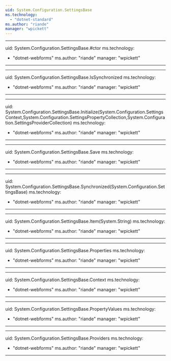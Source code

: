 ```yaml
---
uid: System.Configuration.SettingsBase
ms.technology: 
  - "dotnet-standard"
ms.author: "riande"
manager: "wpickett"
---
```


---
uid: System.Configuration.SettingsBase.#ctor
ms.technology: 
  - "dotnet-webforms"
ms.author: "riande"
manager: "wpickett"
---

---
uid: System.Configuration.SettingsBase.IsSynchronized
ms.technology: 
  - "dotnet-webforms"
ms.author: "riande"
manager: "wpickett"
---

---
uid: System.Configuration.SettingsBase.Initialize(System.Configuration.SettingsContext,System.Configuration.SettingsPropertyCollection,System.Configuration.SettingsProviderCollection)
ms.technology: 
  - "dotnet-webforms"
ms.author: "riande"
manager: "wpickett"
---

---
uid: System.Configuration.SettingsBase.Save
ms.technology: 
  - "dotnet-webforms"
ms.author: "riande"
manager: "wpickett"
---

---
uid: System.Configuration.SettingsBase.Synchronized(System.Configuration.SettingsBase)
ms.technology: 
  - "dotnet-webforms"
ms.author: "riande"
manager: "wpickett"
---

---
uid: System.Configuration.SettingsBase.Item(System.String)
ms.technology: 
  - "dotnet-webforms"
ms.author: "riande"
manager: "wpickett"
---

---
uid: System.Configuration.SettingsBase.Properties
ms.technology: 
  - "dotnet-webforms"
ms.author: "riande"
manager: "wpickett"
---

---
uid: System.Configuration.SettingsBase.Context
ms.technology: 
  - "dotnet-webforms"
ms.author: "riande"
manager: "wpickett"
---

---
uid: System.Configuration.SettingsBase.PropertyValues
ms.technology: 
  - "dotnet-webforms"
ms.author: "riande"
manager: "wpickett"
---

---
uid: System.Configuration.SettingsBase.Providers
ms.technology: 
  - "dotnet-webforms"
ms.author: "riande"
manager: "wpickett"
---
